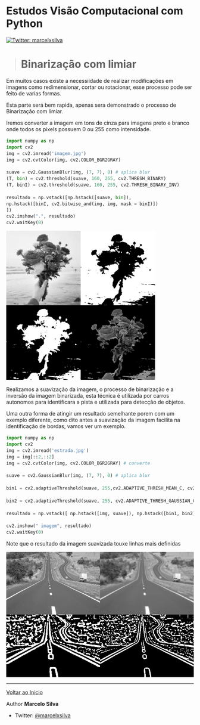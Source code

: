 # Estudos Visão Computacional com Python
[![Twitter: marcelxsilva](https://img.shields.io/twitter/follow/marcelxsilva.svg?style=social)](https://twitter.com/marcelxsilva)

> # Binarização com limiar

Em muitos casos existe a necessiidade de realizar modificações em imagens como redimensionar, cortar ou rotacionar, esse processo pode ser feito de varias formas.

Esta parte será bem rapida, apenas sera demonstrado o processo de Binarização com limiar.

Iremos converter a imagem em tons de cinza para imagens preto e branco onde todos os pixels possuem 0 ou 255 como intensidade.

```Python
import numpy as np
import cv2
img = cv2.imread('imagem.jpg')
img = cv2.cvtColor(img, cv2.COLOR_BGR2GRAY)

suave = cv2.GaussianBlur(img, (7, 7), 0) # aplica blur
(T, bin) = cv2.threshold(suave, 160, 255, cv2.THRESH_BINARY)
(T, binI) = cv2.threshold(suave, 160, 255, cv2.THRESH_BINARY_INV)

resultado = np.vstack([np.hstack([suave, bin]),
np.hstack([binI, cv2.bitwise_and(img, img, mask = binI)])
])
cv2.imshow(".", resultado)
cv2.waitKey(0)
```
<img src='../images/blur-image-4.jpg' width='400'>

Realizamos a suavização da imagem, o processo de binarização e a inversão da imagem binarizada, esta técnica é utilizada por carros autonomos para identificara a pista e utilizada para detecção de objetos.

Uma outra forma de atingir um resultado semelhante porem com um exemplo diferente, como dito antes a suavização da imagem facilita na identificação de bordas, vamos ver um exemplo.
```Python
import numpy as np
import cv2
img = cv2.imread('estrada.jpg')
img = img[::2,::2]
img = cv2.cvtColor(img, cv2.COLOR_BGR2GRAY) # converte

suave = cv2.GaussianBlur(img, (7, 7), 0) # aplica blur

bin1 = cv2.adaptiveThreshold(suave, 255,cv2.ADAPTIVE_THRESH_MEAN_C, cv2.THRESH_BINARY_INV, 21, 5)

bin2 = cv2.adaptiveThreshold(suave, 255, cv2.ADAPTIVE_THRESH_GAUSSIAN_C, cv2.THRESH_BINARY_INV,21, 5)

resultado = np.vstack([ np.hstack([img, suave]), np.hstack([bin1, bin2])])

cv2.imshow(" imagem", resultado)
cv2.waitKey(0)
```

Note que o resultado da imagem suavizada touxe linhas mais definidas

<img src='../images/suave-image-estrada.jpg' width='600'>


***
[Voltar ao Inicio](../README.md)

 Author **Marcelo Silva**

* Twitter: [@marcelxsilva](https://twitter.com/marcelxsilva)
